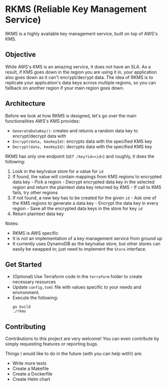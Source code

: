 # RKMS (Reliable Key Management Service)
RKMS is a highly available key management service, built on top of AWS's KMS.


## Objective
While AWS's KMS is an amazing service, it does not have an SLA. As a result, if KMS goes down in the region you are using it in, your application also goes down as it can't encrypt/decrypt data. The idea of RKMS is to replicate your application's data keys across multiple regions, so you can fallback on another region if your main region goes down.


## Architecture
Before we look at how RKMS is designed, let's go over the main functionalities AWS's KMS provides:
- `GenerateDataKey()`: creates and returns a random data key to encrypt/decrypt data with
- `Encrypt(data, kmsKeyId)`: encrypts data with the specified KMS key
- `Decrypt(data, kmsKeyId)`: decrypts data with the specified KMS key

RKMS has only one endpoint (`GET /key?id=<id>`) and roughly, it does the following:
  1. Look in the key/value store for a value for `id`
  2. If found, the value will contain mappings from KMS regions to encrypted data key
    - Pick a region
    - Decrypt encrypted data key in the selected region and return the plaintext data key returned by KMS
    - If call to KMS fails, try other regions
  3. If not found, a new key has to be created for the given `id`
    - Ask one of the KMS regions to generate a data key
    - Encrypt the data key in every region
    - Save all the encrypted data keys in the store for key `id`
  4. Return plaintext data key

Notes:
- RKMS is AWS specific
- It is not an implementation of a key management service from ground up
- It currently uses DynamoDB as the key/value store, but other stores can easily be swapped in; just need to implement the `Store` interface.


## Get Started
- (Optional) Use Terraform code in the `terraform` folder to create necessary resources
- Update `config.toml` file with values specific to your needs and environment. 
- Execute the following:
  ```
  go build
  ./rkms
  ```


## Contributing
Contributions to this project are very welcome! You can even contribute by simply requesting features or reporting bugs.

Things I would like to do in the future (with you can help with!) are:
- Write more tests
- Create a Makefile
- Create a Dockerfile
- Create Helm chart

